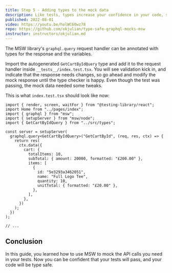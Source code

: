 ```yaml
---
title: Step 5 - Adding types to the mock data
description: Like tests, types increase your confidence in your code, so leveraging the power of both techniques is a good idea. Another benefit is a nicer development experience with mock autocompletion.
published: 2022-08-01
video: https://youtu.be/holWC60wz78
repo: https://github.com/okjulian/type-safe-graphql-mocks-msw
instructor: instructors/okjulian.md
---
```


The MSW library's `graphql.query` request handler can be annotated with types for the response and the variables.

Import the autogenerated `GetCartByIdQuery` type and add it to the request handler inside `__tests__/index.test.tsx`. You will see validation kick in, and indicate that the response needs changes, so go ahead and modify the mock response until the type checker is happy. Even though the test was passing, the mock data needed some tweaks.

This is what `index.test.tsx` should look like now:

```tsx
import { render, screen, waitFor } from "@testing-library/react";
import Home from "../pages/index";
import { graphql } from "msw";
import { setupServer } from "msw/node";
import { GetCartByIdQuery } from "../src/types";

const server = setupServer(
  graphql.query<GetCartByIdQuery>("GetCartById", (req, res, ctx) => {
    return res(
      ctx.data({
        cart: {
          totalItems: 10,
          subTotal: { amount: 20000, formatted: "£200.00" },
          items: [
            {
              id: "5e3293a3462051",
              name: "Full Logo Tee",
              quantity: 10,
              unitTotal: { formatted: "£20.00" },
            },
          ],
        },
      })
    );
  })
);

// ...
```

## Conclusion

In this guide, you learned how to use MSW to mock the API calls you need in your tests. Now you can be confident that your tests will pass, and your code will be type safe.
